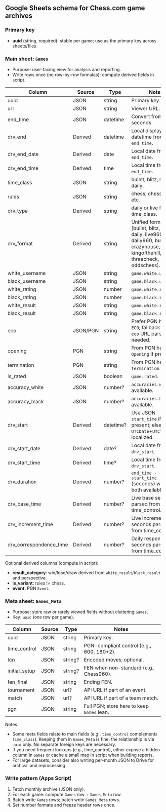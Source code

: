 ## Google Sheets schema for Chess.com game archives

### Primary key
- **uuid** (string, required): stable per game; use as the primary key across sheets/files.

### Main sheet: `Games`
- Purpose: user-facing view for analysis and reporting.
- Write rows once (no row-by-row formulas); compute derived fields in script.

| Column | Source | Type | Notes |
|---|---|---|---|
| uuid | JSON | string | Primary key. |
| url | JSON | string | Viewer URL. |
| end_time | JSON | datetime | Convert from epoch seconds. |
| drv_end | Derived | datetime | Local display datetime from `end_time`. |
| drv_end_date | Derived | date | Local date from `end_time`. |
| drv_end_time | Derived | time | Local time from `end_time`. |
| time_class | JSON | string | bullet, blitz, rapid, daily. |
| rules | JSON | string | chess, chess960, etc. |
| drv_type | Derived | string | daily or live from time_class. |
| drv_format | Derived | string | Unified format (bullet, blitz, rapid, daily, live960, daily960, bughouse, crazyhouse, kingofthehill, threecheck, oddschess). |
| white_username | JSON | string | `game.white.username`. |
| black_username | JSON | string | `game.black.username`. |
| white_rating | JSON | number | `game.white.rating`. |
| black_rating | JSON | number | `game.black.rating`. |
| white_result | JSON | string | `game.white.result`. |
| black_result | JSON | string | `game.black.result`. |
| eco | JSON/PGN | string | Prefer PGN header `ECO`; fallback JSON `eco` URL parse if needed. |
| opening | PGN | string | From PGN header `Opening` if present. |
| termination | PGN | string | From PGN header `Termination`. |
| is_rated | JSON | boolean | `game.rated`. |
| accuracy_white | JSON | number? | `accuracies.white` if available. |
| accuracy_black | JSON | number? | `accuracies.black` if available. |
| drv_start | Derived | datetime? | Use JSON `start_time` if present; else PGN `UTCDate`+`UTCTime` localized. |
| drv_start_date | Derived | date? | Local date from `drv_start`. |
| drv_start_time | Derived | time? | Local time from `drv_start`. |
| drv_duration | Derived | number? | `end_time - start_time` (seconds) when both available. |
| drv_base_time | Derived | number? | Live base seconds parsed from time_control. |
| drv_increment_time | Derived | number? | Live increment seconds parsed from time_control. |
| drv_correspondence_time | Derived | number? | Daily response seconds parsed from time_control. |

Optional derived columns (compute in script):
- **result_category**: win/lose/draw derived from `white_result`/`black_result` and perspective.
- **is_variant**: rules != chess.
- **event**: PGN `Event`.

### Meta sheet: `Games_Meta`
- Purpose: store raw or rarely viewed fields without cluttering `Games`.
- Key: `uuid` (one row per game).

| Column | Source | Type | Notes |
|---|---|---|---|
| uuid | JSON | string | Primary key. |
| time_control | JSON | string | PGN-compliant control (e.g., 600, 180+2). |
| tcn | JSON | string? | Encoded moves; optional. |
| initial_setup | JSON | string? | FEN when non-standard (e.g., Chess960). |
| fen_final | JSON | string | Ending FEN. |
| tournament | JSON | url? | API URL if part of an event. |
| match | JSON | url? | API URL if part of a team match. |
| pgn | JSON | string | Full PGN; store here to keep `Games` lean. |

Notes
- Some meta fields relate to main fields (e.g., `time_control` complements `time_class`). Keeping them in `Games_Meta` is fine; the relationship is via `uuid` only. No separate foreign keys are necessary.
- If you need frequent lookups (e.g., time_control), either expose a hidden column in `Games` or cache a small map in script when building reports.
- For large datasets, consider also writing per-month JSON to Drive for archival and reprocessing.

### Write pattern (Apps Script)
1) Fetch monthly archive (JSON only).
2) For each game: compute `Games` row + `Games_Meta` row.
3) Batch write `Games` rows; batch write `Games_Meta` rows.
4) Set number formats and freeze header rows once.

